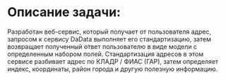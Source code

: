 # Описание задачи:
Разработан веб-сервис, который получает от пользователя адрес, запросом к сервису DaData выполняет его стандартизацию, затем возвращает полученный ответ пользователю в виде модели с определенным набором полей. Стандартизация адресов в этом сервисе разбивает адрес по КЛАДР / ФИАС (ГАР), затем определяет индекс, координаты, район города и другую полезную информацию. 

